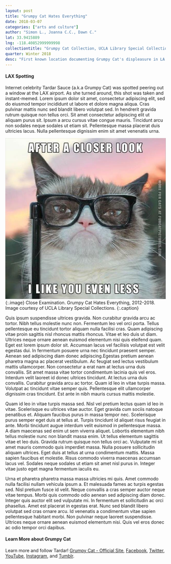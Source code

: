 ```yaml
---
layout: post
title: "Grumpy Cat Hates Everything"
date: 2018-03-07
categories: ["arts and culture"]
author: "Simon L., Joanna C.C., Dawn C."
lat: 33.9415889
lng: -118.40852999999998
collectiontitle: "Grumpy Cat Collection, UCLA Library Special Collections"
quarter: Winter 2018
desc: "First known location documenting Grumpy Cat's displeasure in LA."
---
```

#### LAX Spotting
Internet celebrity Tardar Sauce (a.k.a Grumpy Cat) was spotted peering out a window at the LAX airport. As she turned around, this shot was taken and instant-memed. Lorem ipsum dolor sit amet, consectetur adipiscing elit, sed do eiusmod tempor incididunt ut labore et dolore magna aliqua. Cras pulvinar mattis nunc sed blandit libero volutpat sed. In hendrerit gravida rutrum quisque non tellus orci. Sit amet consectetur adipiscing elit ut aliquam purus sit. Ipsum a arcu cursus vitae congue mauris. Tincidunt arcu non sodales neque sodales ut etiam sit. Pellentesque massa placerat duis ultricies lacus. Nulla pellentesque dignissim enim sit amet venenatis urna. 

![Photograph of Grumpy Cat with fake magnifying eyeglasses.](images/grumpy.jpg)
   {:.image}
Close Examination. Grumpy Cat Hates Everything, 2012-2018. Image courtesy of UCLA Library Special Collections.
   {:.caption}
   
Quis ipsum suspendisse ultrices gravida. Non curabitur gravida arcu ac tortor. Nibh tellus molestie nunc non. Fermentum leo vel orci porta. Tellus pellentesque eu tincidunt tortor aliquam nulla facilisi cras. Quam adipiscing vitae proin sagittis nisl rhoncus mattis rhoncus. Vitae et leo duis ut diam. Ultrices neque ornare aenean euismod elementum nisi quis eleifend quam. Eget est lorem ipsum dolor sit. Accumsan lacus vel facilisis volutpat est velit egestas dui. In fermentum posuere urna nec tincidunt praesent semper. Aenean sed adipiscing diam donec adipiscing.Egestas pretium aenean pharetra magna ac placerat vestibulum. Ac feugiat sed lectus vestibulum mattis ullamcorper. Non consectetur a erat nam at lectus urna duis convallis. Sit amet massa vitae tortor condimentum lacinia quis vel eros. Interdum velit laoreet id donec ultrices tincidunt. At lectus urna duis convallis. Curabitur gravida arcu ac tortor. Quam id leo in vitae turpis massa. Volutpat ac tincidunt vitae semper quis. Pellentesque elit ullamcorper dignissim cras tincidunt. Est ante in nibh mauris cursus mattis molestie.

Quam id leo in vitae turpis massa sed. Nisl vel pretium lectus quam id leo in vitae. Scelerisque eu ultrices vitae auctor. Eget gravida cum sociis natoque penatibus et. Aliquam faucibus purus in massa tempor nec. Scelerisque purus semper eget duis at tellus at. Turpis tincidunt id aliquet risus feugiat in ante. Morbi tincidunt augue interdum velit euismod in pellentesque massa. A diam maecenas sed enim ut sem viverra aliquet. Lobortis elementum nibh tellus molestie nunc non blandit massa enim. Ut tellus elementum sagittis vitae et leo duis. Gravida rutrum quisque non tellus orci ac. Vulputate mi sit amet mauris commodo quis imperdiet massa. Nulla posuere sollicitudin aliquam ultrices. Eget duis at tellus at urna condimentum mattis. Massa sapien faucibus et molestie. Risus commodo viverra maecenas accumsan lacus vel. Sodales neque sodales ut etiam sit amet nisl purus in. Integer vitae justo eget magna fermentum iaculis eu.

Urna et pharetra pharetra massa massa ultricies mi quis. Amet commodo nulla facilisi nullam vehicula ipsum a. Et malesuada fames ac turpis egestas sed. Nisl pretium fusce id velit. Neque convallis a cras semper auctor neque vitae tempus. Morbi quis commodo odio aenean sed adipiscing diam donec. Integer quis auctor elit sed vulputate mi. In fermentum et sollicitudin ac orci phasellus. Amet est placerat in egestas erat. Nunc sed blandit libero volutpat sed cras ornare arcu. Id venenatis a condimentum vitae sapien pellentesque habitant morbi. Non pulvinar neque laoreet suspendisse. Ultrices neque ornare aenean euismod elementum nisi. Quis vel eros donec ac odio tempor orci dapibus.
   
#### Learn More about Grumpy Cat
Learn more and follow Tardar! [Grumpy Cat - Official Site](https://www.grumpycats.com/), [Facebook](http://facebook.com/theofficialgrumpycat), [Twitter](http://twitter.com/realgrumpycat), [YouTube](https://youtu.be/INscMGmhmX4), [Instagram](http://instagram.com/realgrumpycat), and [Tumblr](http://tumblr.com/realgrumpycat).
